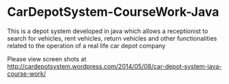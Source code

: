 CarDepotSystem-CourseWork-Java
=========================

This is a depot system developed in java which allows a receptionist to search for vehicles, rent vehicles, return vehicles and other functionalities related to the operation of a real life car depot company

Please view screen shots at http://cardepotsystem.wordpress.com/2014/05/08/car-depot-system-java-course-work/ 
